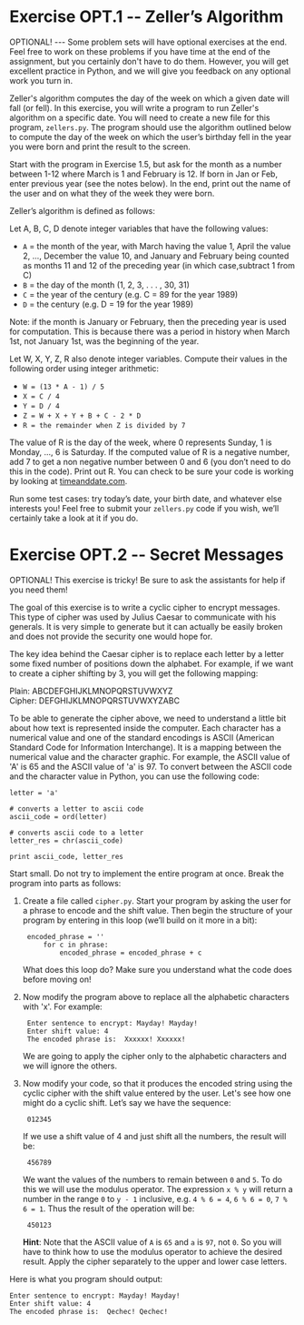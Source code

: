 # Exercise OPT.1 -- Zeller’s Algorithm

OPTIONAL! --- Some problem sets will have optional exercises at the end. Feel free to work on these problems if you have time at the end of the assignment, but you certainly don't have to do them. However, you will get excellent practice in Python, and we will give you feedback on any optional work you turn in.

Zeller's algorithm computes the day of the week on which a given date will fall (or fell). In this exercise, you will write a program to run Zeller's algorithm on a specific date. You will need to create a new file for this program, `zellers.py`. The program should use the algorithm outlined below to compute the day of the week on which the user’s birthday fell in the year you were born and print the result to the screen.

Start with the program in Exercise 1.5, but ask for the month as a number between 1-12 where March is 1 and February is 12. If born in Jan or Feb, enter previous year (see the notes below). In the end, print out the name of the user and on what they of the week they were born.

Zeller’s algorithm is defined as follows:

Let A, B, C, D denote integer variables that have the following values:

* `A` = the month of the year, with March having the value 1, April the value 2, ..., December the value 10, and January and February being counted as months 11 and 12 of the preceding year (in which case,subtract 1 from C)
* `B` = the day of the month (1, 2, 3, . . . , 30, 31)
* `C` = the year of the century (e.g. C = 89 for the year 1989)
* `D` = the century (e.g. D = 19 for the year 1989)

Note: if the month is January or February, then the preceding year is used for computation. This is because there was a period in history when March 1st, not January 1st, was the beginning of the year.

Let W, X, Y, Z, R also denote integer variables. Compute their values in the following order using integer arithmetic:

* `W = (13 * A - 1) / 5`
* `X = C / 4`
* `Y = D / 4`
* `Z = W + X + Y + B + C - 2 * D`
* `R = the remainder when Z is divided by 7`
	
The value of R is the day of the week, where 0 represents Sunday, 1 is Monday, ..., 6 is Saturday. If the computed value of R is a negative number, add 7 to get a non negative number between 0 and 6 (you don’t need to do this in the code). Print out R. You can check to be sure your code is working by looking at [timeanddate.com](http://www.timeanddate.com/calendar/).

Run some test cases: try today’s date, your birth date, and whatever else interests you! Feel free to submit your `zellers.py` code if you wish, we’ll certainly take a look at it if you do.

# Exercise OPT.2 -- Secret Messages

OPTIONAL! This exercise is tricky! Be sure to ask the assistants for help if you need them!

The goal of this exercise is to write a cyclic cipher to encrypt messages. This type of cipher was used by Julius Caesar to communicate with his generals. It is very simple to generate but it can actually be easily broken and does not provide the security one would hope for.

The key idea behind the Caesar cipher is to replace each letter by a letter some fixed number of positions down the alphabet. For example, if we want to create a cipher shifting by 3, you will get the following mapping:

Plain:   ABCDEFGHIJKLMNOPQRSTUVWXYZ  
Cipher:  DEFGHIJKLMNOPQRSTUVWXYZABC

To be able to generate the cipher above, we need to understand a little bit about how text is represented inside the computer. Each character has a numerical value and one of the standard encodings is ASCII (American Standard Code for Information Interchange). It is a mapping between the numerical value and the character graphic. For example, the ASCII value of 'A' is 65 and the ASCII value of 'a' is 97. To convert between the ASCII code and the character value in Python, you can use the following code:

	letter = 'a'

	# converts a letter to ascii code
	ascii_code = ord(letter)

	# converts ascii code to a letter
	letter_res = chr(ascii_code)
	
	print ascii_code, letter_res

Start small. Do not try to implement the entire program at once. Break the program into parts as follows:

1. Create a file called `cipher.py`. Start your program by asking the user for a phrase to encode and the shift value. Then begin the structure of your program by entering in this loop (we’ll build on it more in a bit):

		encoded_phrase = ''
			for c in phrase:
				encoded_phrase = encoded_phrase + c

	What does this loop do? Make sure you understand what the code does before moving on!

2. Now modify the program above to replace all the alphabetic characters with 'x'. For example:

		Enter sentence to encrypt: Mayday! Mayday!
		Enter shift value: 4
		The encoded phrase is:  Xxxxxx! Xxxxxx!

	We are going to apply the cipher only to the alphabetic characters and we will ignore the others.

3. Now modify your code, so that it produces the encoded string using the cyclic cipher with the shift value entered by the user. Let's see how one might do a cyclic shift. Let’s say we have the sequence:

		012345

	If we use a shift value of 4 and just shift all the numbers, the result will be:

		456789

	We want the values of the numbers to remain between `0` and `5`. To do this we will use the modulus operator. The expression `x % y` will return a number in the range `0` to `y - 1` inclusive, e.g. `4 % 6 = 4`, `6 % 6 = 0`, `7 % 6 = 1`. Thus the result of the operation will be:

		450123
		
	**Hint**: Note that the ASCII value of `A` is `65` and `a` is `97`, not `0`. So you will have to think how to use the modulus operator to achieve the desired result. Apply the cipher separately to the upper and lower case letters.
	
Here is what you program should output:

	Enter sentence to encrypt: Mayday! Mayday!
	Enter shift value: 4
	The encoded phrase is:  Qechec! Qechec!
